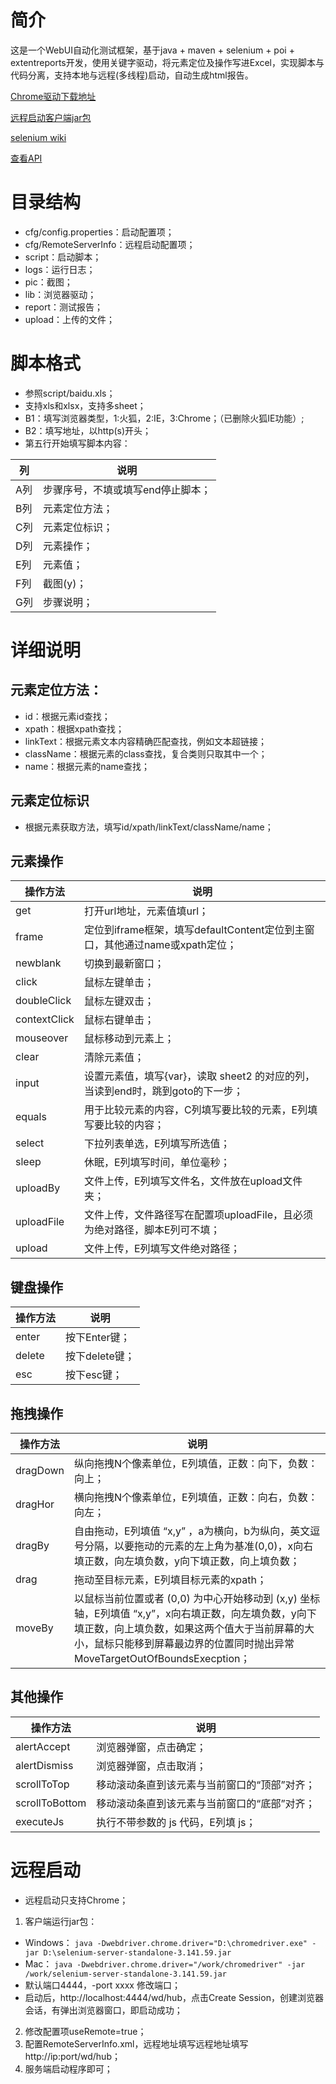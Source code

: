 # 简介
这是一个WebUI自动化测试框架，基于java + maven + selenium + poi + extentreports开发，使用关键字驱动，将元素定位及操作写进Excel，实现脚本与代码分离，支持本地与远程(多线程)启动，自动生成html报告。

[Chrome驱动下载地址](http://chromedriver.storage.googleapis.com/index.html)

[远程启动客户端jar包](http://selenium-release.storage.googleapis.com/index.html)

[selenium wiki](https://github.com/SeleniumHQ/selenium/wiki)

[查看API](http://www.webdriver.org/doc/patatiumwebui/api/)

# 目录结构
- cfg/config.properties：启动配置项；
- cfg/RemoteServerInfo：远程启动配置项；
- script：启动脚本；
- logs：运行日志；
- pic：截图；
- lib：浏览器驱动；
- report：测试报告；
- upload：上传的文件；

# 脚本格式
- 参照script/baidu.xls；
- 支持xls和xlsx，支持多sheet；
- B1：填写浏览器类型，1:火狐，2:IE，3:Chrome；（已删除火狐IE功能）;
- B2：填写地址，以http(s)开头；
- 第五行开始填写脚本内容：

列|说明
-|-|
A列 | 步骤序号，不填或填写end停止脚本；
B列 | 元素定位方法；
C列 | 元素定位标识；
D列 | 元素操作；
E列 | 元素值；
F列 | 截图(y)；
G列 | 步骤说明；

# 详细说明
## 元素定位方法：
- id：根据元素id查找；
- xpath：根据xpath查找；
- linkText：根据元素文本内容精确匹配查找，例如文本超链接；
- className：根据元素的class查找，复合类则只取其中一个；
- name：根据元素的name查找；

## 元素定位标识
- 根据元素获取方法，填写id/xpath/linkText/className/name；

## 元素操作

操作方法|说明
-|-|
get | 打开url地址，元素值填url；
frame | 定位到iframe框架，填写defaultContent定位到主窗口，其他通过name或xpath定位；
newblank|切换到最新窗口；
click | 鼠标左键单击；
doubleClick | 鼠标左键双击；
contextClick | 鼠标右键单击；
mouseover | 鼠标移动到元素上；
clear | 清除元素值；
input | 设置元素值，填写{var}，读取 sheet2 的对应的列，当读到end时，跳到goto的下一步；
equals | 用于比较元素的内容，C列填写要比较的元素，E列填写要比较的内容；
select | 下拉列表单选，E列填写所选值；
sleep | 休眠，E列填写时间，单位毫秒；
uploadBy | 文件上传，E列填写文件名，文件放在upload文件夹；
uploadFile | 文件上传，文件路径写在配置项uploadFile，且必须为绝对路径，脚本E列可不填；
upload | 文件上传，E列填写文件绝对路径；

## 键盘操作
操作方法|说明
-|-|
enter | 按下Enter键；
delete | 按下delete键；
esc | 按下esc键；

## 拖拽操作
操作方法|说明
-|-|
dragDown | 纵向拖拽N个像素单位，E列填值，正数：向下，负数：向上；
dragHor | 横向拖拽N个像素单位，E列填值，正数：向右，负数：向左；
dragBy | 自由拖动，E列填值 “x,y” ，a为横向，b为纵向，英文逗号分隔，以要拖动的元素的左上角为基准(0,0)，x向右填正数，向左填负数，y向下填正数，向上填负数；
drag | 拖动至目标元素，E列填目标元素的xpath；
moveBy | 以鼠标当前位置或者 (0,0) 为中心开始移动到 (x,y) 坐标轴，E列填值 “x,y”，x向右填正数，向左填负数，y向下填正数，向上填负数，如果这两个值大于当前屏幕的大小，鼠标只能移到屏幕最边界的位置同时抛出异常MoveTargetOutOfBoundsExecption；

## 其他操作
操作方法|说明
-|-|
alertAccept | 浏览器弹窗，点击确定；
alertDismiss | 浏览器弹窗，点击取消；
scrollToTop | 移动滚动条直到该元素与当前窗口的“顶部”对齐；
scrollToBottom | 移动滚动条直到该元素与当前窗口的“底部”对齐；
executeJs | 执行不带参数的 js 代码，E列填 js；

# 远程启动
- 远程启动只支持Chrome；
1. 客户端运行jar包：
- Windows：
`java -Dwebdriver.chrome.driver="D:\chromedriver.exe" -jar D:\selenium-server-standalone-3.141.59.jar`
- Mac：
`java -Dwebdriver.chrome.driver="/work/chromedriver" -jar /work/selenium-server-standalone-3.141.59.jar`
- 默认端口4444，-port xxxx 修改端口；
- 启动后，http://localhost:4444/wd/hub，点击Create Session，创建浏览器会话，有弹出浏览器窗口，即启动成功；
2. 修改配置项useRemote=true；
3. 配置RemoteServerInfo.xml，远程地址填写远程地址填写http://ip:port/wd/hub；
4. 服务端启动程序即可；